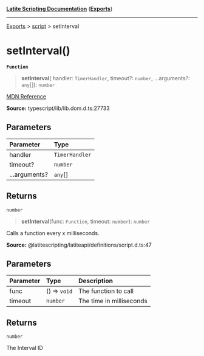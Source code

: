 [**Latite Scripting Documentation**](../../README.md) ([**Exports**](../../exports.md))

---

[Exports](../../exports.md) > [script](../index.md) > setInterval

# setInterval()

**`Function`**

> **setInterval**(
> handler: `TimerHandler`,
> timeout?: `number`,
> ...arguments?: `any`[]): `number`

[MDN Reference](https://developer.mozilla.org/docs/Web/API/setInterval)

**Source:** typescript/lib/lib.dom.d.ts:27733

## Parameters

| Parameter     | Type           |
| :------------ | :------------- |
| handler       | `TimerHandler` |
| timeout?      | `number`       |
| ...arguments? | `any`[]        |

## Returns

`number`

> **setInterval**(func: `Function`, timeout: `number`): `number`

Calls a function every x milliseconds.

**Source:** @latitescripting/latiteapi/definitions/script.d.ts:47

## Parameters

| Parameter | Type         | Description              |
| :-------- | :----------- | :----------------------- |
| func      | () => `void` | The function to call     |
| timeout   | `number`     | The time in milliseconds |

## Returns

`number`

The Interval ID
